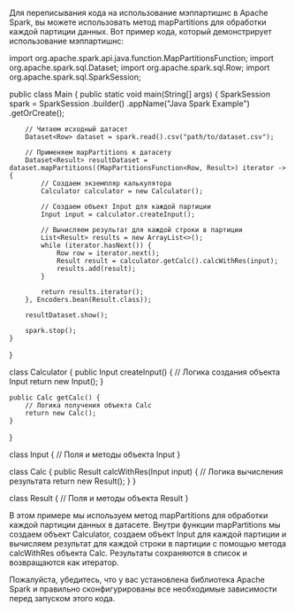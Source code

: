 Для переписывания кода на использование мэппартишнс в Apache Spark, вы можете использовать метод mapPartitions для обработки каждой партиции данных. Вот пример кода, который демонстрирует использование мэппартишнс:

import org.apache.spark.api.java.function.MapPartitionsFunction;
import org.apache.spark.sql.Dataset;
import org.apache.spark.sql.Row;
import org.apache.spark.sql.SparkSession;

public class Main {
    public static void main(String[] args) {
        SparkSession spark = SparkSession
                .builder()
                .appName("Java Spark Example")
                .getOrCreate();

        // Читаем исходный датасет
        Dataset<Row> dataset = spark.read().csv("path/to/dataset.csv");

        // Применяем mapPartitions к датасету
        Dataset<Result> resultDataset = dataset.mapPartitions((MapPartitionsFunction<Row, Result>) iterator -> {
            // Создаем экземпляр калькулятора
            Calculator calculator = new Calculator();

            // Создаем объект Input для каждой партиции
            Input input = calculator.createInput();

            // Вычисляем результат для каждой строки в партиции
            List<Result> results = new ArrayList<>();
            while (iterator.hasNext()) {
                Row row = iterator.next();
                Result result = calculator.getCalc().calcWithRes(input);
                results.add(result);
            }

            return results.iterator();
        }, Encoders.bean(Result.class));

        resultDataset.show();

        spark.stop();
    }
}

class Calculator {
    public Input createInput() {
        // Логика создания объекта Input
        return new Input();
    }

    public Calc getCalc() {
        // Логика получения объекта Calc
        return new Calc();
    }
}

class Input {
    // Поля и методы объекта Input
}

class Calc {
    public Result calcWithRes(Input input) {
        // Логика вычисления результата
        return new Result();
    }
}

class Result {
    // Поля и методы объекта Result
}


В этом примере мы используем метод mapPartitions для обработки каждой партиции данных в датасете. Внутри функции mapPartitions мы создаем объект Calculator, создаем объект Input для каждой партиции и вычисляем результат для каждой строки в партиции с помощью метода calcWithRes объекта Calc. Результаты сохраняются в список и возвращаются как итератор.

Пожалуйста, убедитесь, что у вас установлена библиотека Apache Spark и правильно сконфигурированы все необходимые зависимости перед запуском этого кода.
